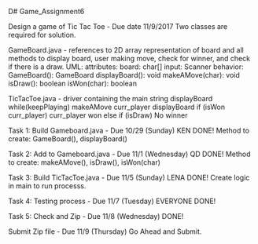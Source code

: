 D# Game_Assignment6

Design a game of Tic Tac Toe - Due date 11/9/2017
Two classes are required for solution.

GameBoard.java - references to 2D array representation of board and all methods to display board, user making move, check for winner,
                 and check if there is a draw.
UML:
    attributes:
          board: char[]
          input: Scanner
    behavior:
        GameBoard(): GameBoard
        displayBoard(): void
        makeAMove(char): void
        isDraw(): boolean
        isWon(char): boolean

TicTacToe.java - driver containing the main string
        displayBoard
        while(keepPlaying)
            makeAMove curr_player
            displayBoard
            if (isWon curr_player)
                 curr_player won
            else if (isDraw)
                 No winner


Task 1: Build Gameboard.java - Due 10/29 (Sunday) KEN DONE!
        Method to create: GameBoard(), displayBoard()

Task 2: Add to Gameboard.java - Due 11/1 (Wednesday)  QD DONE!
        Method to create: makeAMove(), isDraw(), isWon(char)

Task 3: Build TicTacToe.java - Due 11/5 (Sunday) LENA DONE!
        Create logic in main to run processs.

Task 4: Testing process - Due 11/7 (Tuesday) EVERYONE DONE!

Task 5: Check and Zip - Due 11/8 (Wednesday) DONE!

Submit Zip file - Due 11/9 (Thursday) Go Ahead and Submit.
